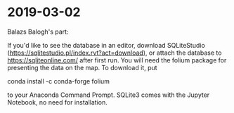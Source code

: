 # 2019-03-02
Balazs Balogh's part:

If you'd like to see the database in an editor, download SQLiteStudio (https://sqlitestudio.pl/index.rvt?act=download), or attach the database to https://sqliteonline.com/ after first run.
You will need the folium package for presenting the data on the map. To download it, put 

conda install -c conda-forge folium

to your Anaconda Command Prompt.
SQLite3 comes with the Jupyter Notebook, no need for installation.


